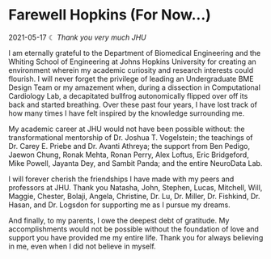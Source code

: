 # Farewell Hopkins (For Now...)
2021-05-17 ☾ *Thank you very much JHU*

I am eternally grateful to the Department of Biomedical Engineering and the Whiting School of Engineering at Johns Hopkins University for creating an environment wherein my academic curiosity and research interests could flourish. I will never forget the privilege of leading an Undergraduate BME Design Team or my amazement when, during a dissection in Computational Cardiology Lab, a decapitated bullfrog autonomically flipped over off its back and started breathing. Over these past four years, I have lost track of how many times I have felt inspired by the knowledge surrounding me.

My academic career at JHU would not have been possible without: the transformational mentorship of Dr. Joshua T. Vogelstein; the teachings of Dr. Carey E. Priebe and Dr. Avanti Athreya; the support from Ben Pedigo, Jaewon Chung, Ronak Mehta, Ronan Perry, Alex Loftus, Eric Bridgeford, Mike Powell, Jayanta Dey, and Sambit Panda; and the entire NeuroData Lab.

I will forever cherish the friendships I have made with my peers and professors at JHU. Thank you Natasha, John, Stephen, Lucas, Mitchell, Will, Maggie, Chester, Bolaji, Angela, Christine, Dr. Lu, Dr. Miller, Dr. Fishkind, Dr. Hasan, and Dr. Logsdon for supporting me as I pursue my dreams.

And finally, to my parents, I owe the deepest debt of gratitude. My accomplishments would not be possible without the foundation of love and support you have provided me my entire life. Thank you for always believing in me, even when I did not believe in myself.
